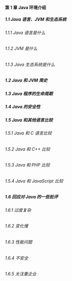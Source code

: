 #### 第 1 章 Java 环境介绍
##### 1.1 Java 语言、JVM 和生态系统
###### 1.1.1 Java 语言是什么
###### 1.1.2 JVM 是什么
###### 1.1.3 Java 生态系统是什么
##### 1.2 Java 和 JVM 简史
##### 1.3 Java 程序的生命周期
##### 1.4 Java 的安全性
##### 1.5 Java 和其他语言比较
###### 1.5.1 Java 和 C 语言比较
###### 1.5.2 Java 和 C++ 比较
###### 1.5.3 Java 和 PHP 比较
###### 1.5.4 Java 和 JavaScript 比较
##### 1.6 回应对 Java 的一些批评
###### 1.6.1 过度复杂
###### 1.6.2 变化慢
###### 1.6.3 性能问题
###### 1.6.4 不安全
###### 1.6.5 太注重企业